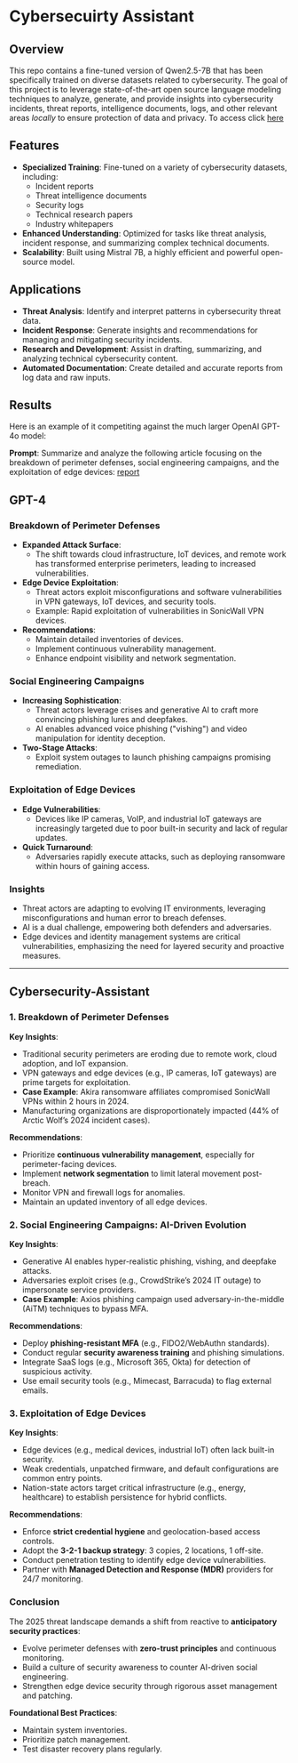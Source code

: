 # Cybersecuirty Assistant 

## Overview
This repo contains a fine-tuned version of Qwen2.5-7B that has been specifically trained on diverse datasets related to cybersecurity. The goal of this project is to leverage state-of-the-art open source language modeling techniques to analyze, generate, and provide insights into cybersecurity incidents, threat reports, intelligence documents, logs, and other relevant areas _locally_ to ensure protection of data and privacy. To access click [here](https://huggingface.co/TianZun/cybersecurity-assistant)

## Features
- **Specialized Training**: Fine-tuned on a variety of cybersecurity datasets, including:
  - Incident reports
  - Threat intelligence documents
  - Security logs
  - Technical research papers
  - Industry whitepapers
- **Enhanced Understanding**: Optimized for tasks like threat analysis, incident response, and summarizing complex technical documents.
- **Scalability**: Built using Mistral 7B, a highly efficient and powerful open-source model.

## Applications
- **Threat Analysis**: Identify and interpret patterns in cybersecurity threat data.
- **Incident Response**: Generate insights and recommendations for managing and mitigating security incidents.
- **Research and Development**: Assist in drafting, summarizing, and analyzing technical cybersecurity content.
- **Automated Documentation**: Create detailed and accurate reports from log data and raw inputs.

## Results

Here is an example of it competiting against the much larger OpenAI GPT-4o model:

**Prompt**: Summarize and analyze the following article focusing on the breakdown of perimeter defenses, social engineering campaigns, and the exploitation of edge devices: [report](http://arcticwolf.com/resource/_pfcdn/assets/preprocessed/10926/b077a271-4d17-4430-b858-4275a983ed2a/b077a271-4d17-4430-b858-4275a983ed2a.pdf)

## GPT-4

### Breakdown of Perimeter Defenses
- **Expanded Attack Surface**: 
  - The shift towards cloud infrastructure, IoT devices, and remote work has transformed enterprise perimeters, leading to increased vulnerabilities.
- **Edge Device Exploitation**:
  - Threat actors exploit misconfigurations and software vulnerabilities in VPN gateways, IoT devices, and security tools.
  - Example: Rapid exploitation of vulnerabilities in SonicWall VPN devices.
- **Recommendations**:
  - Maintain detailed inventories of devices.
  - Implement continuous vulnerability management.
  - Enhance endpoint visibility and network segmentation.

### Social Engineering Campaigns
- **Increasing Sophistication**:
  - Threat actors leverage crises and generative AI to craft more convincing phishing lures and deepfakes.
  - AI enables advanced voice phishing ("vishing") and video manipulation for identity deception.
- **Two-Stage Attacks**:
  - Exploit system outages to launch phishing campaigns promising remediation.

### Exploitation of Edge Devices
- **Edge Vulnerabilities**:
  - Devices like IP cameras, VoIP, and industrial IoT gateways are increasingly targeted due to poor built-in security and lack of regular updates.
- **Quick Turnaround**:
  - Adversaries rapidly execute attacks, such as deploying ransomware within hours of gaining access.

### Insights
- Threat actors are adapting to evolving IT environments, leveraging misconfigurations and human error to breach defenses.
- AI is a dual challenge, empowering both defenders and adversaries.
- Edge devices and identity management systems are critical vulnerabilities, emphasizing the need for layered security and proactive measures.

---

## Cybersecurity-Assistant 

### 1. Breakdown of Perimeter Defenses  
**Key Insights**:  
- Traditional security perimeters are eroding due to remote work, cloud adoption, and IoT expansion.  
- VPN gateways and edge devices (e.g., IP cameras, IoT gateways) are prime targets for exploitation.  
- **Case Example**: Akira ransomware affiliates compromised SonicWall VPNs within 2 hours in 2024.  
- Manufacturing organizations are disproportionately impacted (44% of Arctic Wolf’s 2024 incident cases).  

**Recommendations**:  
- Prioritize **continuous vulnerability management**, especially for perimeter-facing devices.  
- Implement **network segmentation** to limit lateral movement post-breach.  
- Monitor VPN and firewall logs for anomalies.  
- Maintain an updated inventory of all edge devices.  

### 2. Social Engineering Campaigns: AI-Driven Evolution  
**Key Insights**:  
- Generative AI enables hyper-realistic phishing, vishing, and deepfake attacks.  
- Adversaries exploit crises (e.g., CrowdStrike’s 2024 IT outage) to impersonate service providers.  
- **Case Example**: Axios phishing campaign used adversary-in-the-middle (AiTM) techniques to bypass MFA.  

**Recommendations**:  
- Deploy **phishing-resistant MFA** (e.g., FIDO2/WebAuthn standards).  
- Conduct regular **security awareness training** and phishing simulations.  
- Integrate SaaS logs (e.g., Microsoft 365, Okta) for detection of suspicious activity.  
- Use email security tools (e.g., Mimecast, Barracuda) to flag external emails.  

### 3. Exploitation of Edge Devices  
**Key Insights**:  
- Edge devices (e.g., medical devices, industrial IoT) often lack built-in security.  
- Weak credentials, unpatched firmware, and default configurations are common entry points.  
- Nation-state actors target critical infrastructure (e.g., energy, healthcare) to establish persistence for hybrid conflicts.  

**Recommendations**:  
- Enforce **strict credential hygiene** and geolocation-based access controls.  
- Adopt the **3-2-1 backup strategy**: 3 copies, 2 locations, 1 off-site.  
- Conduct penetration testing to identify edge device vulnerabilities.  
- Partner with **Managed Detection and Response (MDR)** providers for 24/7 monitoring.  

### Conclusion  
The 2025 threat landscape demands a shift from reactive to **anticipatory security practices**:  
- Evolve perimeter defenses with **zero-trust principles** and continuous monitoring.  
- Build a culture of security awareness to counter AI-driven social engineering.  
- Strengthen edge device security through rigorous asset management and patching. 

**Foundational Best Practices**:  
- Maintain system inventories.  
- Prioritize patch management.  
- Test disaster recovery plans regularly.
